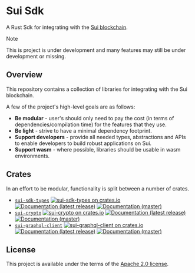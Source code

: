 # Sui Sdk

A Rust Sdk for integrating with the [Sui blockchain](https://docs.sui.io/).

> [!NOTE]
> This is project is under development and many features may still be under
> development or missing.

## Overview

This repository contains a collection of libraries for integrating with the Sui blockchain.

A few of the project's high-level goals are as follows:

* **Be modular** - user's should only need to pay the cost (in terms of dependencies/compilation time) for the features that they use.
* **Be light** - strive to have a minimal dependency footprint.
* **Support developers** - provide all needed types, abstractions and APIs to enable developers to build robust applications on Sui.
* **Support wasm** - where possible, libraries should be usable in wasm environments.

## Crates

In an effort to be modular, functionality is split between a number of crates.

* [`sui-sdk-types`](crates/sui-sdk-types)
    [![sui-sdk-types on crates.io](https://img.shields.io/crates/v/sui-sdk-types)](https://crates.io/crates/sui-sdk-types)
    [![Documentation (latest release)](https://img.shields.io/badge/docs-latest-brightgreen)](https://docs.rs/sui-sdk-types)
    [![Documentation (master)](https://img.shields.io/badge/docs-master-59f)](https://mystenlabs.github.io/sui-rust-sdk/sui_sdk_types/)
* [`sui-crypto`](crates/sui-crypto)
    [![sui-crypto on crates.io](https://img.shields.io/crates/v/sui-crypto)](https://crates.io/crates/sui-crypto)
    [![Documentation (latest release)](https://img.shields.io/badge/docs-latest-brightgreen)](https://docs.rs/sui-crypto)
    [![Documentation (master)](https://img.shields.io/badge/docs-master-59f)](https://mystenlabs.github.io/sui-rust-sdk/sui_crypto/)
* [`sui-graphql-client`](crates/sui-crypto)
    [![sui-graphql-client on crates.io](https://img.shields.io/crates/v/sui-graphql-client)](https://crates.io/crates/sui-graphql-client)
    [![Documentation (latest release)](https://img.shields.io/badge/docs-latest-brightgreen)](https://docs.rs/sui-graphql-client)
    [![Documentation (master)](https://img.shields.io/badge/docs-master-59f)](https://mystenlabs.github.io/sui-rust-sdk/sui-graphql-client/)

## License

This project is available under the terms of the [Apache 2.0 license](LICENSE).
